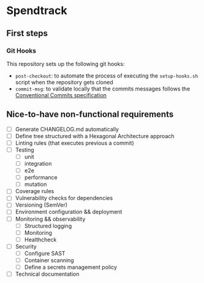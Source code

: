 # Spendtrack

## First steps

### Git Hooks

This repository sets up the following git hooks:

- `post-checkout`: to automate the process of executing the `setup-hooks.sh` script when the repository gets cloned
- `commit-msg`: to validate locally that the commits messages follows the [Conventional Commits specification](https://www.conventionalcommits.org/en/v1.0.0/)

## Nice-to-have non-functional requirements

- [ ] Generate CHANGELOG.md automatically
- [ ] Define tree structured with a Hexagonal Architecture approach
- [ ] Linting rules (that executes previous a commit)
- [ ] Testing
  - [ ] unit
  - [ ] integration
  - [ ] e2e
  - [ ] performance
  - [ ] mutation
- [ ] Coverage rules
- [ ] Vulnerability checks for dependencies
- [ ] Versioning (SemVer)
- [ ] Environment configuration && deployment
- [ ] Monitoring && observability
  - [ ] Structured logging 
  - [ ] Monitoring
  - [ ] Healthcheck
- [ ] Security
  - [ ] Configure SAST
  - [ ] Container scanning
  - [ ] Define a secrets management policy
- [ ] Technical documentation

